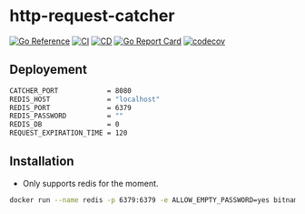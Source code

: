 # http-request-catcher

[![Go Reference](https://pkg.go.dev/badge/github.com/Escape-Technologies/http-request-catcher.svg)](https://pkg.go.dev/github.com/Escape-Technologies/http-request-catcher)
[![CI](https://github.com/Escape-Technologies/http-request-catcher/actions/workflows/ci.yaml/badge.svg)](https://github.com/Escape-Technologies/http-request-catcher/actions/workflows/ci.yaml)
[![CD](https://github.com/Escape-Technologies/http-request-catcher/actions/workflows/cd.yaml/badge.svg)](https://github.com/Escape-Technologies/http-request-catcher/actions/workflows/cd.yaml)
[![Go Report Card](https://goreportcard.com/badge/github.com/Escape-Technologies/http-request-catcher)](https://goreportcard.com/report/github.com/Escape-Technologies/http-request-catcher)
[![codecov](https://codecov.io/gh/Escape-Technologies/http-request-catcher/branch/main/graph/badge.svg)](https://codecov.io/gh/Escape-Technologies/http-request-catcher)

## Deployement

```bash
CATCHER_PORT            = 8080
REDIS_HOST              = "localhost"
REDIS_PORT              = 6379
REDIS_PASSWORD          = ""
REDIS_DB                = 0
REQUEST_EXPIRATION_TIME = 120
```

## Installation

- Only supports redis for the moment.

```bash
docker run --name redis -p 6379:6379 -e ALLOW_EMPTY_PASSWORD=yes bitnami/redis:latest
```
